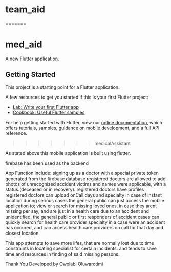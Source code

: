 
# team_aid
=======
# med_aid

A new Flutter application.

## Getting Started

This project is a starting point for a Flutter application.

A few resources to get you started if this is your first Flutter project:

- [Lab: Write your first Flutter app](https://flutter.dev/docs/get-started/codelab)
- [Cookbook: Useful Flutter samples](https://flutter.dev/docs/cookbook)

For help getting started with Flutter, view our
[online documentation](https://flutter.dev/docs), which offers tutorials,
samples, guidance on mobile development, and a full API reference.
>>>>>>> medicalAssistant

As stated above this mobile application is built using flutter.

firebase has been used as the backend

App Function include:
  signing up as a doctor with a special private token generated from the firebase database
    registered doctors are allowed to add photos of unrecognized accident victims and names were applicable, with a status.(deceased or in recovery).
    registered doctors have profiles 
    registered doctors can upload onCall days and specialty in case of instant location during serious cases
  the general public can just access the mobile application to;
    view or search for missing loved ones, in case they arent missing per say, and are just in a health care due to an accident and unidentified.
    the general public or first responders of accident cases can quickly search for health care provider specialty in a case were an accident has occured, and can access health care providers on call for that day and closest location.
    
 This app attempts to save more lifes, that are normally lost due to time constraints in locating specialist for certain incidents.
 and tends to save time and resources in finding of said missing persons.
 
 Thank You
 Developed by Owolabi Oluwarotimi
